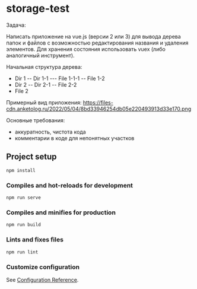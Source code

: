 # storage-test

Задача:
 
Написать приложение на vue.js (версии 2 или 3) для вывода дерева
папок и файлов с возможностью редактирования названия и удаления
элементов. Для хранения состояния использовать vuex (либо
аналогичный инструмент).

Начальная структура дерева:
- Dir 1
-- Dir 1-1
--- File 1-1-1
-- File 1-2
- Dir 2
-- Dir 2-1
-- File 2-2
- File 2

Примерный вид приложения:
https://files-cdn.anketolog.ru/2022/05/04/8bd33946254db05e220493913d33e170.png
 
Основные требования:
- аккуратность, чистота кода
- комментарии в коде для непонятных участков
 

## Project setup
```
npm install
```

### Compiles and hot-reloads for development
```
npm run serve
```

### Compiles and minifies for production
```
npm run build
```

### Lints and fixes files
```
npm run lint
```

### Customize configuration
See [Configuration Reference](https://cli.vuejs.org/config/).
